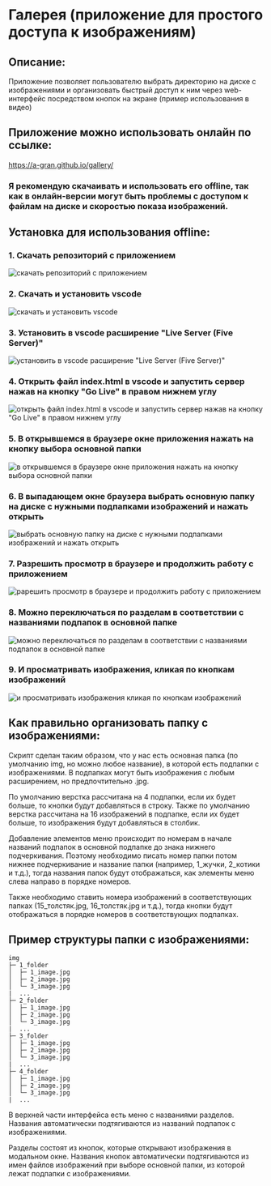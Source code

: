 # Галерея (приложение для простого доступа к изображениям)  

## Описание:
Приложение позволяет пользователю выбрать директорию на диске с изображениями и организовать быстрый доступ к ним через web-интерфейс посредством кнопок на экране (пример использования в видео)

## Приложение можно использовать онлайн по ссылке:
https://a-gran.github.io/gallery/
  
### Я рекомендую скачаивать и использовать его offline, так как в онлайн-версии могут быть проблемы с доступом к файлам на диске и скоростью показа изображений.

## Установка для использования offline:  

### 1. Скачать репозиторий с приложением  

![скачать репозиторий с приложением](doc/download.jpg)  
  

### 2. Скачать и установить vscode  

![скачать и установить vscode](doc/vscode.jpg)  
  

### 3. Установить в vscode расширение "Live Server (Five Server)"  

![установить в vscode расширение "Live Server (Five Server)"](doc/fiveserver.jpg)  
  

### 4. Открыть файл index.html в vscode и запустить сервер нажав на кнопку "Go Live" в правом нижнем углу  

![открыть файл index.html в vscode и запустить сервер нажав на кнопку "Go Live" в правом нижнем углу](doc/start.jpg)  
  
  
### 5. В открывшемся в браузере окне приложения нажать на кнопку выбора основной папки  

![в открывшемся в браузере окне приложения нажать на кнопку выбора основной папки](doc/main_window.jpg)  
  
  
### 6. В выпадающем окне браузера выбрать основную папку на диске с нужными подпапками изображений и нажать открыть  

![выбрать основную папку на диске с нужными подпапками изображений и нажать открыть](doc/data.jpg)  
  
  
### 7. Разрешить просмотр в браузере и продолжить работу с приложением
![рарешить просмотр в браузере и продолжить работу с приложением](doc/alert.jpg)  
  
  
### 8. Можно переключаться по разделам в соответствии с названиями подпапок в основной папке
![можно переключаться по разделам в соответствии с названиями подпапок в основной папке](doc/app.jpg)  
  
  
### 9. И просматривать изображения, кликая по кнопкам изображений
![и просматривать изображения кликая по кнопкам изображений](doc/view.jpg)  
  
  
## Как правильно организовать папку с изображениями:
Скрипт сделан таким образом, что у нас есть основная папка (по умолчанию img, но можно любое название), в которой есть подпапки с изображениями. В подпапках могут быть изображения с любым расширением, но предпочтительно .jpg.  

По умолчанию верстка рассчитана на 4 подпапки, если их будет больше, то кнопки будут добавляться в строку.
Также по умолчанию верстка рассчитана на 16 изображений в подпапке, если их будет больше, то изображения будут добавляться в столбик.  

Добавление элементов меню происходит по номерам в начале названий подпапок в основной подпапке до знака нижнего подчеркивания.
Поэтому необходимо писать номер папки потом нижнее подчеркивание и название папки (например, 1_жучки, 2_котики и т.д.), тогда
названия папок будут отображаться, как элементы меню слева направо в порядке номеров.

Также необходимо ставить номера изображений в соответствующих папках (15_толстяк.jpg, 16_толстяк.jpg и т.д.), тогда
кнопки будут отображаться в порядке номеров в соответствующих подпапках.  


## Пример структуры папки с изображениями:
```
img
├─ 1_folder
│  ├─ 1_image.jpg
│  ├─ 2_image.jpg
│  └─ 3_image.jpg
|  ...
├─ 2_folder
│  ├─ 1_image.jpg
│  ├─ 2_image.jpg
│  └─ 3_image.jpg
|  ...
├─ 3_folder
│  ├─ 1_image.jpg
│  ├─ 2_image.jpg
│  └─ 3_image.jpg
|  ...
├─ 4_folder
│  ├─ 1_image.jpg
│  ├─ 2_image.jpg
│  └─ 3_image.jpg
|  ...
```

В верхней части интерфейса есть меню с названиями разделов. Названия автоматически подтягиваются из названий подпапок с изображениями.

Разделы состоят из кнопок, которые открывают изображения в модальном окне. Названия кнопок автоматически подтягиваются из имен файлов изображений при выборе основной папки, из которой лежат подпапки с изображениями.
